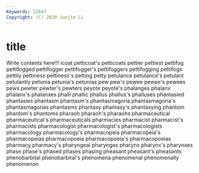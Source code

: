 ```yaml
---
Keywords: 22647
Copyright: (C) 2020 Junjie Li
---
```


# title

Write contents here!!!
icoat 
petticoat's 
petticoats 
pettier 
pettiest 
pettifog
pettifogged 
pettifogger 
pettifogger's 
pettifoggers 
pettifogging 
pettifogs 
pettily 
pettiness 
pettiness's 
petting
petty 
petulance 
petulance's 
petulant 
petulantly 
petunia 
petunia's 
petunias 
pew 
pew's
pewee 
pewee's 
pewees 
pews 
pewter 
pewter's 
pewters 
peyote 
peyote's 
phalanges
phalanx 
phalanx's 
phalanxes 
phalli 
phallic 
phallus 
phallus's 
phalluses 
phantasied 
phantasies
phantasm 
phantasm's 
phantasmagoria 
phantasmagoria's 
phantasmagorias 
phantasms 
phantasy 
phantasy's 
phantasying 
phantom
phantom's 
phantoms 
pharaoh 
pharaoh's 
pharaohs 
pharmaceutical 
pharmaceutical's 
pharmaceuticals 
pharmacies 
pharmacist
pharmacist's 
pharmacists 
pharmacologist 
pharmacologist's 
pharmacologists 
pharmacology 
pharmacology's 
pharmacopeia 
pharmacopeia's 
pharmacopeias
pharmacopoeia 
pharmacopoeia's 
pharmacopoeias 
pharmacy 
pharmacy's 
pharyngeal 
pharynges 
pharynx 
pharynx's 
pharynxes
phase 
phase's 
phased 
phases 
phasing 
pheasant 
pheasant's 
pheasants 
phenobarbital 
phenobarbital's
phenomena 
phenomenal 
phenomenally 
phenomenon 
